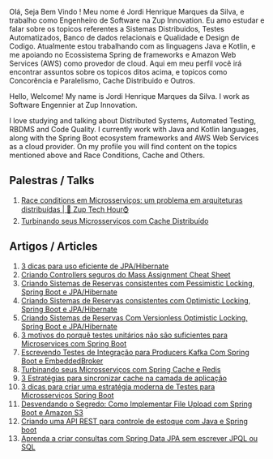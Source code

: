 Olá, Seja Bem Vindo ! Meu nome é Jordi Henrique Marques da Silva, e trabalho como Engenheiro de Software na Zup Innovation. Eu amo estudar e falar sobre os topicos referentes a Sistemas Distribuidos, Testes Automatizados, Banco de dados relacionais e Qualidade e Design de Codigo. Atualmente estou trabalhando com as linguagens Java e Kotlin, e me apoiando no Ecossistema Spring de frameworks e Amazon Web Services (AWS) como provedor de cloud. Aqui em meu perfil você irá encontrar assuntos sobre os topicos ditos acima, e topicos como Concorência e Paralelismo, Cache Distribuido e Outros.


Hello, Welcome! My name is Jordi Henrique Marques da Silva. I work as Software Engennier at Zup Innovation.

I love studying and talking about Distributed Systems, Automated Testing, RBDMS and Code Quality. I currently work with Java and Kotlin languages, along with the Spring Boot ecosystem frameworks and AWS Web Services as a cloud provider.
On my profile you will find content on the topics mentioned above and Race Conditions, Cache and Others.


## Palestras / Talks

1. [Race conditions em Microsserviços: um problema em arquiteturas distribuídas | 🚀 Zup Tech Hour⌚](https://www.youtube.com/live/80I5zv1sDHo?si=Jx59T91yWjGVyldo)
2. [Turbinando seus Microsserviços com Cache Distribuído](https://www.youtube.com/watch?v=8K1tegXrDl4&list=PLC_87WSPY8_CvhQlt-XwfMr3OxMq4HMe0&index=6&t=1s)

## Artigos / Articles 

1. [3 dicas para uso eficiente de JPA/Hibernate](https://dev.to/jordihofc/3-dicas-para-uso-eficiente-de-jpahibernate-42f9)
2. [Criando Controllers seguros do Mass Assignment Cheat Sheet](https://dev.to/jordihofc/criando-controllers-seguros-do-mass-assignment-cheat-sheet-5gmf)
3. [Criando Sistemas de Reservas consistentes com Pessimistic Locking, Spring Boot e JPA/Hibernate](https://dev.to/jordihofc/criando-sistemas-de-reservas-consistentes-com-pessimistic-locking-spring-boot-e-jpahibernate-1320)
4. [Criando Sistemas de Reservas consistentes com Optimistic Locking, Spring Boot e JPA/Hibernate](https://dev.to/jordihofc/criando-sistemas-de-reservas-consistentes-com-optimistic-locking-spring-boot-e-jpahibernate-2h8b)
5. [Criando Sistemas de Reservas Com Versionless Optimistic Locking, Spring Boot e JPA/Hibernate](https://dev.to/jordihofc/criando-sistemas-de-reservas-com-versionless-optmistic-locking-spring-boot-e-jpahibernate-7pe)
6. [3 motivos do porquê testes unitários não são suficientes para Microservices com Spring Boot](https://dev.to/jordihofc/3-motivos-do-porque-testes-unitarios-nao-sao-suficientes-para-microservices-com-spring-boot-33lk)
7. [Escrevendo Testes de Integração para Producers Kafka Com Spring Boot e EmbeddedBroker](https://dev.to/jordihofc/escrevendo-testes-de-integracao-para-producers-kafka-com-spring-boot-e-embeddedbroker-5b94)
8. [Turbinando seus Microsserviços com Spring Cache e Redis](https://dev.to/jordihofc/turbinando-seus-microsservicos-com-spring-cache-e-redis-4p1f)
9. [3 Estratégias para sincronizar cache na camada de aplicação](https://dev.to/jordihofc/3-estrategias-para-sincronizar-cache-na-camada-de-aplicacao-1hn1)
10. [3 dicas para criar uma estratégia moderna de Testes para Microsserviços Spring Boot](https://dev.to/jordihofc/3-dicas-para-criar-uma-estrategia-moderna-de-testes-para-microsservicos-spring-boot-49a5)
11. [Desvendando o Segredo: Como Implementar File Upload com Spring Boot e Amazon S3](https://dev.to/jordihofc/desvendando-o-segredo-como-implementar-file-upload-com-spring-boot-e-amazon-s3-1jd1)
12. [Criando uma API REST para controle de estoque com Java e Spring boot](https://jordihofc.medium.com/criando-uma-api-rest-para-controle-de-estoque-com-java-e-spring-boot-2d9e407b7e51)
13. [Aprenda a criar consultas com Spring Data JPA sem escrever JPQL ou SQL](https://jordihofc.medium.com/aprenda-a-criar-consultas-com-spring-data-jpa-sem-escrever-jpql-ou-sql-469b5b99dc64)






